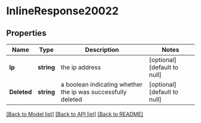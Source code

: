 # InlineResponse20022

## Properties
Name | Type | Description | Notes
------------ | ------------- | ------------- | -------------
**Ip** | **string** | the ip address | [optional] [default to null]
**Deleted** | **string** | a boolean indicating whether the ip was successfully deleted | [optional] [default to null]

[[Back to Model list]](../README.md#documentation-for-models) [[Back to API list]](../README.md#documentation-for-api-endpoints) [[Back to README]](../README.md)



